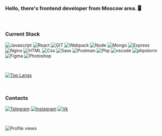 ### Hello, there's frontend developer from Moscow area. 🖥️

<br>

### Current Stack

![Javascript](https://img.shields.io/badge/-JavaScript-232323?style=flat-square&logo=javascript)
![React](https://img.shields.io/badge/-React-232323?style=flat-square&logo=react)
![GIT](https://img.shields.io/badge/-Git-232323?style=flat-square&logo=git)
![Webpack](https://img.shields.io/badge/-Webpack-232323?style=flat-square&logo=webpack)
![Node](https://img.shields.io/badge/-Node.js-232323?style=flat-square&logo=node.js)
![Mongo](https://img.shields.io/badge/-Mongo-232323?style=flat-square&logo=mongodb)
![Express](https://img.shields.io/badge/-Express-232323?style=flat-square&logo=express)
![Nginx](https://img.shields.io/badge/-NGINX-232323?style=flat-square&logo=nginx)
![HTML](https://img.shields.io/badge/-HTML-232323?style=flat-square&logo=html5)
![Css](https://img.shields.io/badge/-CSS-232323?style=flat-square&logo=css3)
![Sass](https://img.shields.io/badge/-SASS-232323?style=flat-square&logo=sass)
![Postman](https://img.shields.io/badge/-Postman-232323?style=flat-square&logo=postman)
![Php](https://img.shields.io/badge/-PHP-232323?style=flat-square&logo=php)
![vscode](https://img.shields.io/badge/-VSCode-232323?style=flat-square&logo=visualstudio)
![phpstorm](https://img.shields.io/badge/-PhpStorm-232323?style=flat-square&logo=phpstorm)
![Figma](https://img.shields.io/badge/-Figma-232323?style=flat-square&logo=figma)
![Photoshop](https://img.shields.io/badge/-Photoshop-232323?style=flat-square&logo=adobe-photoshop)

<br>

[![Top Langs](https://github-readme-stats.vercel.app/api/top-langs/?username=space900&layout=compact)](https://github.com/space900/github-readme-stats)


<br>

<!-- ![Anurag's GitHub stats](https://github-readme-stats.vercel.app/api?username=space900&show_icons=true&custom_title=Space900'th) -->
<!-- [![Top Langs](https://github-readme-stats.vercel.app/api/top-langs/?username=space900&layout=compact)](https://github.com/anuraghazra/github-readme-stats) -->

### Contacts


[![Telegram](https://img.shields.io/badge/-Telegram-454545?style=flat-square&logo=telegram)](https://t.me/beyond900)
[![Instagram](https://img.shields.io/badge/-Instagram-454545?style=flat-square&logo=instagram)](https://www.instagram.com/beyondmyspace)
[![Vk](https://img.shields.io/badge/-vk-454545?style=flat-square&logo=vk)](https://vk.com/hnykin_andrey)



<br>


![Profile views](https://gpvc.arturio.dev/space900)
